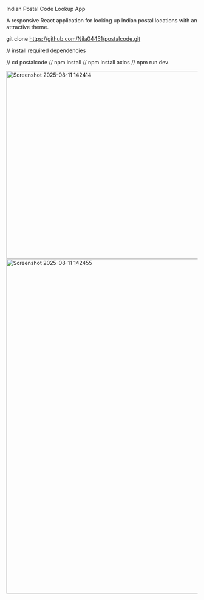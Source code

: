 Indian Postal Code Lookup App

A responsive React application for looking up Indian postal locations with an attractive  theme.



git clone https://github.com/Nila04451/postalcode.git


 // install required dependencies
 
//  cd postalcode
//  npm install
//  npm install axios
//  npm run dev

<img width="702" height="495" alt="Screenshot 2025-08-11 142414" src="https://github.com/user-attachments/assets/fec5104a-ae1d-4693-be78-69a446c61d85" />



<img width="598" height="881" alt="Screenshot 2025-08-11 142455" src="https://github.com/user-attachments/assets/9fea620a-ccb3-4942-ba14-459e7065f065" />



